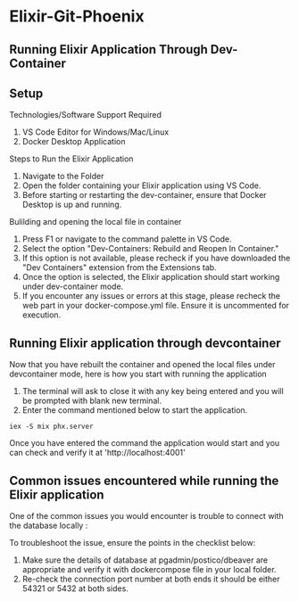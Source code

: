 # Elixir-Git-Phoenix

## Running Elixir Application Through Dev-Container

## Setup

Technologies/Software Support Required

1. VS Code Editor for Windows/Mac/Linux
2. Docker Desktop Application

Steps to Run the Elixir Application

1. Navigate to the Folder
2. Open the folder containing your Elixir application using VS Code.
3. Before starting or restarting the dev-container, ensure that Docker Desktop is up and running.

Bulilding and opening the local file in container

1. Press F1 or navigate to the command palette in VS Code.
2. Select the option "Dev-Containers: Rebuild and Reopen In Container."
3. If this option is not available, please recheck if you have downloaded the "Dev Containers" extension from the Extensions tab.
4. Once the option is selected, the Elixir application should start working under dev-container mode.
5. If you encounter any issues or errors at this stage, please recheck the web part in your docker-compose.yml file. Ensure it is uncommented for execution.

## Running Elixir application through devcontainer

Now that you have rebuilt the container and opened the local files under devcontainer mode, here is how you start with running the application

1. The terminal will ask to close it with any key being entered and you will be prompted with blank new terminal.
2. Enter the command mentioned below to start the application.

```
iex -S mix phx.server
```

Once you have entered the command the application would start and you can check and verify it at 'http://localhost:4001'

## Common issues encountered while running the Elixir application

One of the common issues you would encounter is trouble to connect with the database locally :

To troubleshoot the issue, ensure the points in the checklist below:

1. Make sure the details of database at pgadmin/postico/dbeaver are appropriate and verify it with dockercompose file in your local folder.
2. Re-check the connection port number at both ends it should be either 54321 or 5432 at both sides.
